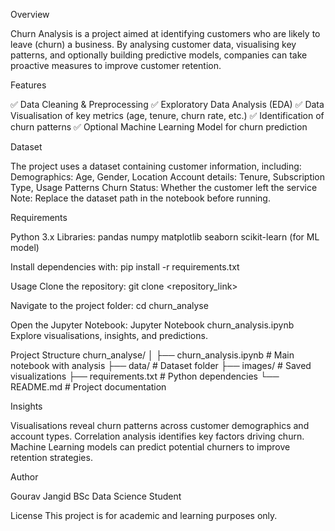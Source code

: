 Overview

Churn Analysis is a project aimed at identifying customers who are likely to leave (churn) a business. By analysing customer data, visualising key patterns, and optionally building predictive models, companies can take proactive measures to improve customer retention.

Features

✅ Data Cleaning & Preprocessing
✅ Exploratory Data Analysis (EDA)
✅ Data Visualisation of key metrics (age, tenure, churn rate, etc.)
✅ Identification of churn patterns
✅ Optional Machine Learning Model for churn prediction

Dataset

The project uses a dataset containing customer information, including:
Demographics: Age, Gender, Location
Account details: Tenure, Subscription Type, Usage Patterns
Churn Status: Whether the customer left the service
Note: Replace the dataset path in the notebook before running.

Requirements

Python 3.x
Libraries:
pandas
numpy
matplotlib
seaborn
scikit-learn (for ML model)

Install dependencies with:
pip install -r requirements.txt

Usage
Clone the repository:
git clone <repository_link>

Navigate to the project folder:
cd churn_analyse

Open the Jupyter Notebook:
Jupyter Notebook churn_analysis.ipynb
Explore visualisations, insights, and predictions.

Project Structure
churn_analyse/
│
├── churn_analysis.ipynb       # Main notebook with analysis
├── data/                      # Dataset folder
├── images/                    # Saved visualizations
├── requirements.txt           # Python dependencies
└── README.md                  # Project documentation

Insights

Visualisations reveal churn patterns across customer demographics and account types.
Correlation analysis identifies key factors driving churn.
Machine Learning models can predict potential churners to improve retention strategies.

Author

Gourav Jangid
BSc Data Science Student

License
This project is for academic and learning purposes only.
